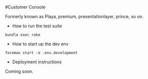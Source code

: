 #Customer Console

Formerly known as Playa, premium, presentationlayer, prince, so on.

* How to run the test suite

`bundle exec rake`

* How to start up the dev env

`foreman start -e .env.development`

* Deployment instructions

Coming soon.
